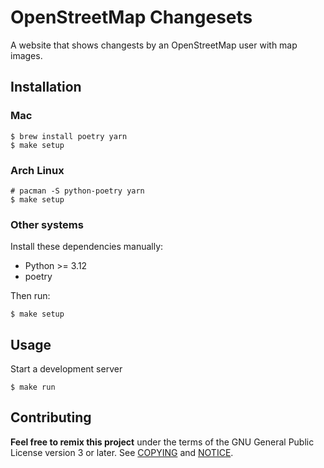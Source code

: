 # OpenStreetMap Changesets

A website that shows changests by an OpenStreetMap user with map images.

## Installation

### Mac

```shell
$ brew install poetry yarn
$ make setup
```

### Arch Linux

```shell
# pacman -S python-poetry yarn
$ make setup
```

### Other systems

Install these dependencies manually:

- Python >= 3.12
- poetry

Then run:

```shell
$ make setup
```

## Usage

Start a development server

```shell
$ make run
```

## Contributing

__Feel free to remix this project__ under the terms of the GNU General Public
License version 3 or later. See [COPYING](./COPYING) and [NOTICE](./NOTICE).
